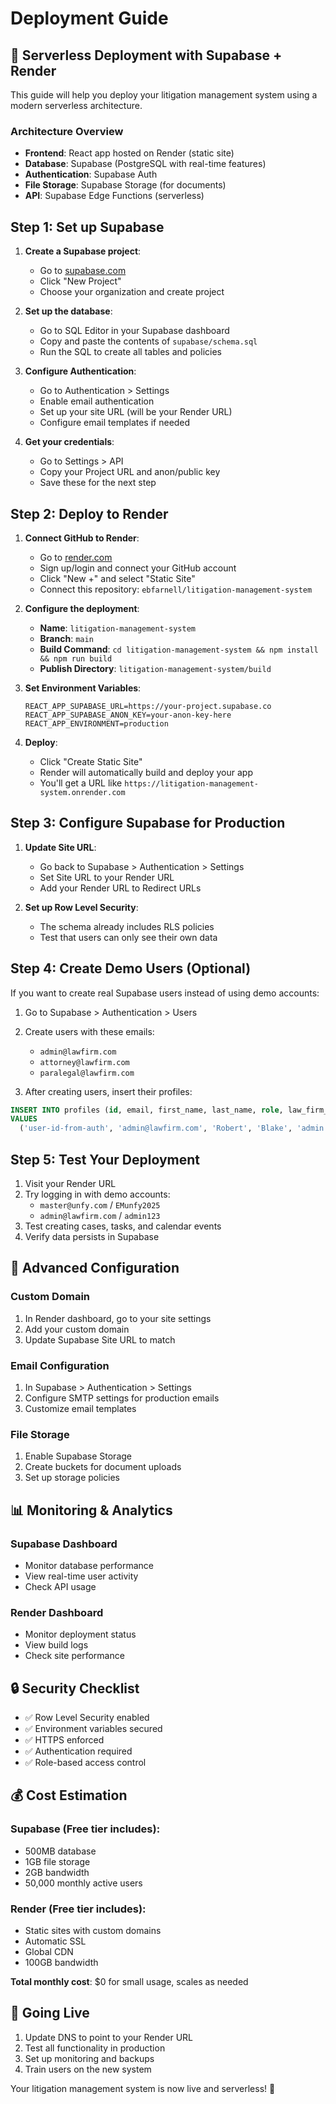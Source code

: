 # Deployment Guide

## 🚀 Serverless Deployment with Supabase + Render

This guide will help you deploy your litigation management system using a modern serverless architecture.

### Architecture Overview

- **Frontend**: React app hosted on Render (static site)
- **Database**: Supabase (PostgreSQL with real-time features)
- **Authentication**: Supabase Auth
- **File Storage**: Supabase Storage (for documents)
- **API**: Supabase Edge Functions (serverless)

## Step 1: Set up Supabase

1. **Create a Supabase project**:
   - Go to [supabase.com](https://supabase.com)
   - Click "New Project"
   - Choose your organization and create project

2. **Set up the database**:
   - Go to SQL Editor in your Supabase dashboard
   - Copy and paste the contents of `supabase/schema.sql`
   - Run the SQL to create all tables and policies

3. **Configure Authentication**:
   - Go to Authentication > Settings
   - Enable email authentication
   - Set up your site URL (will be your Render URL)
   - Configure email templates if needed

4. **Get your credentials**:
   - Go to Settings > API
   - Copy your Project URL and anon/public key
   - Save these for the next step

## Step 2: Deploy to Render

1. **Connect GitHub to Render**:
   - Go to [render.com](https://render.com)
   - Sign up/login and connect your GitHub account
   - Click "New +" and select "Static Site"
   - Connect this repository: `ebfarnell/litigation-management-system`

2. **Configure the deployment**:
   - **Name**: `litigation-management-system`
   - **Branch**: `main`
   - **Build Command**: `cd litigation-management-system && npm install && npm run build`
   - **Publish Directory**: `litigation-management-system/build`

3. **Set Environment Variables**:
   ```
   REACT_APP_SUPABASE_URL=https://your-project.supabase.co
   REACT_APP_SUPABASE_ANON_KEY=your-anon-key-here
   REACT_APP_ENVIRONMENT=production
   ```

4. **Deploy**:
   - Click "Create Static Site"
   - Render will automatically build and deploy your app
   - You'll get a URL like `https://litigation-management-system.onrender.com`

## Step 3: Configure Supabase for Production

1. **Update Site URL**:
   - Go back to Supabase > Authentication > Settings
   - Set Site URL to your Render URL
   - Add your Render URL to Redirect URLs

2. **Set up Row Level Security**:
   - The schema already includes RLS policies
   - Test that users can only see their own data

## Step 4: Create Demo Users (Optional)

If you want to create real Supabase users instead of using demo accounts:

1. Go to Supabase > Authentication > Users
2. Create users with these emails:
   - `admin@lawfirm.com`
   - `attorney@lawfirm.com`
   - `paralegal@lawfirm.com`

3. After creating users, insert their profiles:
```sql
INSERT INTO profiles (id, email, first_name, last_name, role, law_firm_id, law_firm_name)
VALUES 
  ('user-id-from-auth', 'admin@lawfirm.com', 'Robert', 'Blake', 'admin', '550e8400-e29b-41d4-a716-446655440000', 'Blake & Associates');
```

## Step 5: Test Your Deployment

1. Visit your Render URL
2. Try logging in with demo accounts:
   - `master@unfy.com` / `EMunfy2025`
   - `admin@lawfirm.com` / `admin123`
3. Test creating cases, tasks, and calendar events
4. Verify data persists in Supabase

## 🔧 Advanced Configuration

### Custom Domain
1. In Render dashboard, go to your site settings
2. Add your custom domain
3. Update Supabase Site URL to match

### Email Configuration
1. In Supabase > Authentication > Settings
2. Configure SMTP settings for production emails
3. Customize email templates

### File Storage
1. Enable Supabase Storage
2. Create buckets for document uploads
3. Set up storage policies

## 📊 Monitoring & Analytics

### Supabase Dashboard
- Monitor database performance
- View real-time user activity
- Check API usage

### Render Dashboard
- Monitor deployment status
- View build logs
- Check site performance

## 🔒 Security Checklist

- ✅ Row Level Security enabled
- ✅ Environment variables secured
- ✅ HTTPS enforced
- ✅ Authentication required
- ✅ Role-based access control

## 💰 Cost Estimation

### Supabase (Free tier includes):
- 500MB database
- 1GB file storage
- 2GB bandwidth
- 50,000 monthly active users

### Render (Free tier includes):
- Static sites with custom domains
- Automatic SSL
- Global CDN
- 100GB bandwidth

**Total monthly cost**: $0 for small usage, scales as needed

## 🚀 Going Live

1. Update DNS to point to your Render URL
2. Test all functionality in production
3. Set up monitoring and backups
4. Train users on the new system

Your litigation management system is now live and serverless! 🎉